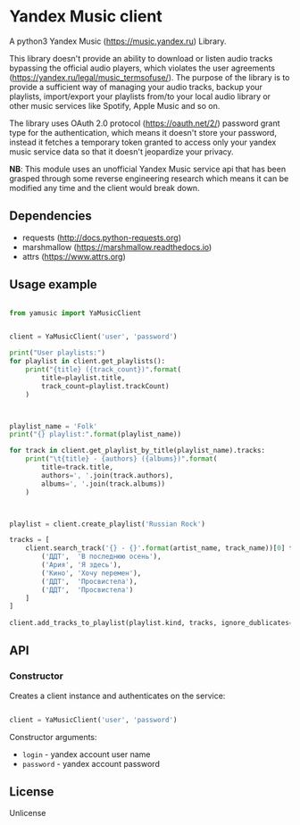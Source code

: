 # Yandex Music client

A python3 Yandex Music (https://music.yandex.ru) Library.

This library doesn't provide an ability to download or listen audio tracks bypassing the
official audio players, which violates the user agreements (https://yandex.ru/legal/music_termsofuse/). 
The purpose of the library is to provide a sufficient way of managing your audio tracks, backup your 
playlists, import/export your playlists from/to your local audio library or other music services 
like Spotify, Apple Music and so on.

The library uses OAuth 2.0 protocol (https://oauth.net/2/) password grant type for the authentication, 
which means it doesn't store your password, instead it fetches a temporary token granted to access only
your yandex music service data so that it doesn't jeopardize your privacy.

**NB**: This module uses an unofficial Yandex Music service api that has been grasped through some 
reverse engineering research which means it can be modified any time and the client would break down.

## Dependencies

* requests (http://docs.python-requests.org)
* marshmallow (https://marshmallow.readthedocs.io)
* attrs (https://www.attrs.org)


## Usage example

```python

from yamusic import YaMusicClient


client = YaMusicClient('user', 'password')

print("User playlists:")
for playlist in client.get_playlists():
    print("{title} ({track_count})".format(
        title=playlist.title, 
        track_count=playlist.trackCount)
    )



playlist_name = 'Folk'
print("{} playlist:".format(playlist_name))

for track in client.get_playlist_by_title(playlist_name).tracks:
    print("\t{title} - {authors} ({albums})".format(
        title=track.title, 
        authors=', '.join(track.authors), 
        albums=', '.join(track.albums))
    )



playlist = client.create_playlist('Russian Rock')

tracks = [
    client.search_track('{} - {}'.format(artist_name, track_name))[0] for artist_name, track_name in [
        ('ДДТ',  'В последнюю осень'), 
        ('Ария', 'Я здесь'), 
        ('Кино', 'Хочу перемен'), 
        ('ДДТ',  'Просвистела'),
        ('ДДТ',  'Просвистела')
    ]
]
    
client.add_tracks_to_playlist(playlist.kind, tracks, ignore_dublicates=True)

```


## API

### Constructor

Creates a client instance and authenticates on the service:

```python

client = YaMusicClient('user', 'password')

```

Constructor arguments:

- `login` - yandex account user name
- `password` - yandex account password

## License

Unlicense
